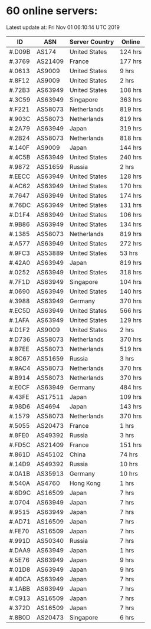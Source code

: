 # 60 online servers:

Latest update at: Fri Nov 01 06:10:14 UTC 2019

| ID | ASN | Server Country | Online |
| -- | --- | -------------- | ------ |
| #.D09B | AS174 | United States | 124 hrs |
| #.3769 | AS21409 | France | 177 hrs |
| #.0613 | AS9009 | United States | 9 hrs |
| #.8F12 | AS9009 | United States | 2 hrs |
| #.72B3 | AS63949 | United States | 108 hrs |
| #.3C59 | AS63949 | Singapore | 363 hrs |
| #.F221 | AS58073 | Netherlands | 819 hrs |
| #.903C | AS58073 | Netherlands | 819 hrs |
| #.2A79 | AS63949 | Japan | 319 hrs |
| #.2B24 | AS58073 | Netherlands | 818 hrs |
| #.140F | AS9009 | Japan | 144 hrs |
| #.4C5B | AS63949 | United States | 240 hrs |
| #.9872 | AS51659 | Russia | 2 hrs |
| #.EECC | AS63949 | United States | 128 hrs |
| #.AC62 | AS63949 | United States | 170 hrs |
| #.7647 | AS63949 | United States | 174 hrs |
| #.76DC | AS63949 | United States | 131 hrs |
| #.D1F4 | AS63949 | United States | 106 hrs |
| #.9B86 | AS63949 | United States | 134 hrs |
| #.1385 | AS58073 | Netherlands | 819 hrs |
| #.A577 | AS63949 | United States | 272 hrs |
| #.9FC3 | AS53889 | United States | 53 hrs |
| #.42A0 | AS63949 | Japan | 819 hrs |
| #.0252 | AS63949 | United States | 318 hrs |
| #.7F1D | AS63949 | Singapore | 104 hrs |
| #.0690 | AS63949 | United States | 140 hrs |
| #.3988 | AS63949 | Germany | 370 hrs |
| #.EC5D | AS63949 | United States | 566 hrs |
| #.1AFA | AS63949 | United States | 129 hrs |
| #.D1F2 | AS9009 | United States | 2 hrs |
| #.D736 | AS58073 | Netherlands | 370 hrs |
| #.B7EE | AS58073 | Netherlands | 519 hrs |
| #.8C67 | AS51659 | Russia | 3 hrs |
| #.9AC4 | AS58073 | Netherlands | 370 hrs |
| #.B914 | AS58073 | Netherlands | 370 hrs |
| #.E0CF | AS63949 | Germany | 484 hrs |
| #.43FE | AS17511 | Japan | 109 hrs |
| #.98D6 | AS4694 | Japan | 143 hrs |
| #.1579 | AS58073 | Netherlands | 370 hrs |
| #.5055 | AS20473 | France | 1 hrs |
| #.8FE0 | AS49392 | Russia | 3 hrs |
| #.FD5C | AS21409 | France | 151 hrs |
| #.861D | AS45102 | China | 74 hrs |
| #.14D9 | AS49392 | Russia | 10 hrs |
| #.0A1B | AS35913 | Germany | 10 hrs |
| #.540A | AS4760 | Hong Kong | 1 hrs |
| #.6D9C | AS16509 | Japan | 7 hrs |
| #.0704 | AS63949 | Japan | 7 hrs |
| #.9515 | AS63949 | Japan | 7 hrs |
| #.AD71 | AS16509 | Japan | 7 hrs |
| #.FE70 | AS16509 | Japan | 7 hrs |
| #.991D | AS50340 | Russia | 7 hrs |
| #.DAA9 | AS63949 | Japan | 1 hrs |
| #.5E76 | AS63949 | Japan | 9 hrs |
| #.01D8 | AS63949 | Japan | 9 hrs |
| #.4DCA | AS63949 | Japan | 7 hrs |
| #.1ABB | AS63949 | Japan | 7 hrs |
| #.C913 | AS16509 | Japan | 7 hrs |
| #.372D | AS16509 | Japan | 7 hrs |
| #.8B0D | AS20473 | Singapore | 6 hrs |

